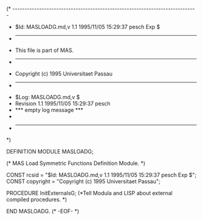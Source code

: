 (* ----------------------------------------------------------------------------
 * $Id: MASLOADG.md,v 1.1 1995/11/05 15:29:37 pesch Exp $
 * ----------------------------------------------------------------------------
 * This file is part of MAS.
 * ----------------------------------------------------------------------------
 * Copyright (c) 1995 Universitaet Passau
 * ----------------------------------------------------------------------------
 * $Log: MASLOADG.md,v $
 * Revision 1.1  1995/11/05 15:29:37  pesch
 * *** empty log message ***
 *
 * ----------------------------------------------------------------------------
 *)

DEFINITION MODULE MASLOADG;

(* MAS Load Symmetric Functions Definition Module. *)


CONST rcsid = "$Id: MASLOADG.md,v 1.1 1995/11/05 15:29:37 pesch Exp $";
CONST copyright = "Copyright (c) 1995 Universitaet Passau";

PROCEDURE InitExternalsG;
(*Tell Modula and LISP about external compiled procedures. *)

END MASLOADG.
(* -EOF- *)





